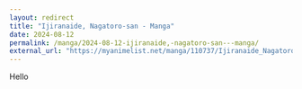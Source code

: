 ```yaml
---
layout: redirect
title: "Ijiranaide, Nagatoro-san - Manga"
date: 2024-08-12
permalink: /manga/2024-08-12-ijiranaide,-nagatoro-san---manga/
external_url: "https://myanimelist.net/manga/110737/Ijiranaide_Nagatoro-san"
---
```

Hello
